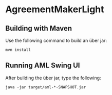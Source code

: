 # AgreementMakerLight

## Building with Maven

Use the following command to build an über jar:

    mvn install

## Running AML Swing UI

After building the über jar, type the following:

    java -jar target/aml-*-SNAPSHOT.jar
